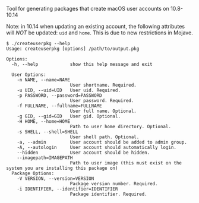 Tool for generating packages that create macOS user accounts on
10.8-10.14

Note: in 10.14 when updating an existing account, the following attributes will _NOT_ be updated: `uid` and `home`. This is due to new restrictions in Mojave.


```
$ ./createuserpkg --help
Usage: createuserpkg [options] /path/to/output.pkg

Options:
  -h, --help            show this help message and exit

  User Options:
    -n NAME, --name=NAME
                        User shortname. Required.
    -u UID, --uid=UID   User uid. Required.
    -p PASSWORD, --password=PASSWORD
                        User password. Required.
    -f FULLNAME, --fullname=FULLNAME
                        User full name. Optional.
    -g GID, --gid=GID   User gid. Optional.
    -H HOME, --home=HOME
                        Path to user home directory. Optional.
    -s SHELL, --shell=SHELL
                        User shell path. Optional.
    -a, --admin         User account should be added to admin group.
    -A, --autologin     User account should automatically login.
    --hidden            User account should be hidden.
    --imagepath=IMAGEPATH
                        Path to user image (this must exist on the system you are installing this package on)
  Package Options:
    -V VERSION, --version=VERSION
                        Package version number. Required.
    -i IDENTIFIER, --identifier=IDENTIFIER
                        Package identifier. Required.

```

